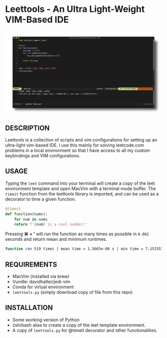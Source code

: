 # Leettools - An Ultra Light-Weight VIM-Based IDE

![projectimage](img/leet.png)

## DESCRIPTION
Leettools is a collection of scripts and vim configurations for setting up an ultra-light vim-based IDE. I use this mainly for solving leetcode.com problems in a local environment so that I have access to all my custom keybindings and VIM configurations.

## USAGE
Typing the `leet` command into your terminal will create a copy of the leet environment template and open MacVim with a terminal mode buffer. The `timeit` function from the leettools library is imported, and can be used as a decorator to time a given function.

```python
@timeit
def function(nums):
	for num in nums
	return f'{num} is a cool number!'
```

Pressing **⌘ + '** will run the function as many times as possible in `0.001` seconds and return mean and minimum runtimes.
```bash
function ran 519 times | mean time = 1.5665e-06 s | min time = 7.15255737e-07 s
```


## REQUIREMENTS
* MacVim (installed via brew)
* Vundle: davidhalter/jedi-vim
* Conda for virtual environment
* `leettools.py` (simply download copy of file from this repo)

## INSTALLATION
* Some working version of Python
* zsh/bash alias to create a copy of the leet template environment.
* A copy of `leettools.py` for @timeit decorator and other functionalities.